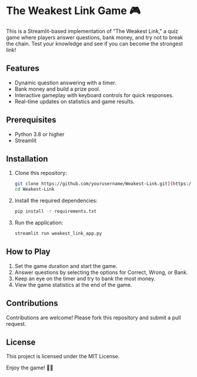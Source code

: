 
# The Weakest Link Game 🎮

This is a Streamlit-based implementation of "The Weakest Link," a quiz game where players answer questions, bank money, 
and try not to break the chain. Test your knowledge and see if you can become the strongest link!

## Features
- Dynamic question answering with a timer.
- Bank money and build a prize pool.
- Interactive gameplay with keyboard controls for quick responses.
- Real-time updates on statistics and game results.

## Prerequisites
- Python 3.8 or higher
- Streamlit

## Installation
1. Clone this repository:
   ```bash
   git clone https://github.com/yourusername/Weakest-Link.git](https://github.com/NiwinKumar/Weakest-Link-App.git
   cd Weakest-Link
   ```
2. Install the required dependencies:
   ```bash
   pip install -r requirements.txt
   ```
3. Run the application:
   ```bash
   streamlit run weakest_link_app.py
   ```

## How to Play
1. Set the game duration and start the game.
2. Answer questions by selecting the options for Correct, Wrong, or Bank.
3. Keep an eye on the timer and try to bank the most money.
4. View the game statistics at the end of the game.

## Contributions
Contributions are welcome! Please fork this repository and submit a pull request.

## License
This project is licensed under the MIT License.

Enjoy the game! 🔗🎉
